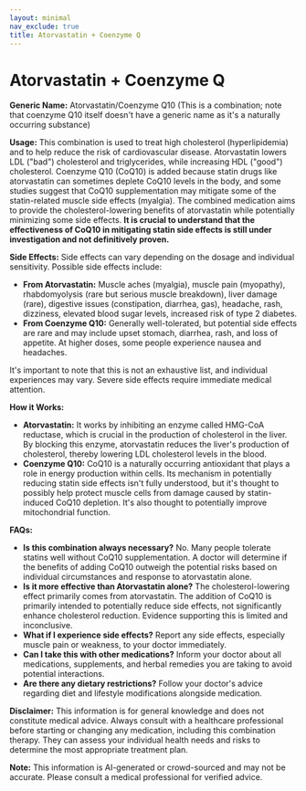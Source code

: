 ```yaml
---
layout: minimal
nav_exclude: true
title: Atorvastatin + Coenzyme Q
---
```


# Atorvastatin + Coenzyme Q

**Generic Name:** Atorvastatin/Coenzyme Q10 (This is a combination; note that coenzyme Q10 itself doesn't have a generic name as it's a naturally occurring substance)

**Usage:** This combination is used to treat high cholesterol (hyperlipidemia) and to help reduce the risk of cardiovascular disease. Atorvastatin lowers LDL ("bad") cholesterol and triglycerides, while increasing HDL ("good") cholesterol. Coenzyme Q10 (CoQ10) is added because statin drugs like atorvastatin can sometimes deplete CoQ10 levels in the body, and some studies suggest that CoQ10 supplementation may mitigate some of the statin-related muscle side effects (myalgia).  The combined medication aims to provide the cholesterol-lowering benefits of atorvastatin while potentially minimizing some side effects.  **It is crucial to understand that the effectiveness of CoQ10 in mitigating statin side effects is still under investigation and not definitively proven.**

**Side Effects:**  Side effects can vary depending on the dosage and individual sensitivity.  Possible side effects include:

* **From Atorvastatin:** Muscle aches (myalgia), muscle pain (myopathy), rhabdomyolysis (rare but serious muscle breakdown), liver damage (rare), digestive issues (constipation, diarrhea, gas), headache, rash, dizziness, elevated blood sugar levels, increased risk of type 2 diabetes.
* **From Coenzyme Q10:**  Generally well-tolerated, but potential side effects are rare and may include upset stomach, diarrhea, rash, and loss of appetite.  At higher doses, some people experience nausea and headaches.

It's important to note that this is not an exhaustive list, and individual experiences may vary.  Severe side effects require immediate medical attention.

**How it Works:**

* **Atorvastatin:** It works by inhibiting an enzyme called HMG-CoA reductase, which is crucial in the production of cholesterol in the liver. By blocking this enzyme, atorvastatin reduces the liver's production of cholesterol, thereby lowering LDL cholesterol levels in the blood.
* **Coenzyme Q10:** CoQ10 is a naturally occurring antioxidant that plays a role in energy production within cells.  Its mechanism in potentially reducing statin side effects isn't fully understood, but it's thought to possibly help protect muscle cells from damage caused by statin-induced CoQ10 depletion.  It's also thought to potentially improve mitochondrial function.

**FAQs:**

* **Is this combination always necessary?**  No.  Many people tolerate statins well without CoQ10 supplementation.  A doctor will determine if the benefits of adding CoQ10 outweigh the potential risks based on individual circumstances and response to atorvastatin alone.
* **Is it more effective than Atorvastatin alone?**  The cholesterol-lowering effect primarily comes from atorvastatin.  The addition of CoQ10 is primarily intended to potentially reduce side effects, not significantly enhance cholesterol reduction.  Evidence supporting this is limited and inconclusive.
* **What if I experience side effects?**  Report any side effects, especially muscle pain or weakness, to your doctor immediately.
* **Can I take this with other medications?**  Inform your doctor about all medications, supplements, and herbal remedies you are taking to avoid potential interactions.
* **Are there any dietary restrictions?**  Follow your doctor's advice regarding diet and lifestyle modifications alongside medication.


**Disclaimer:** This information is for general knowledge and does not constitute medical advice.  Always consult with a healthcare professional before starting or changing any medication, including this combination therapy.  They can assess your individual health needs and risks to determine the most appropriate treatment plan.


**Note:** This information is AI-generated or crowd-sourced and may not be accurate. Please consult a medical professional for verified advice.